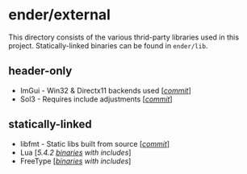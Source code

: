 # ender/external
This directory consists of the various thrid-party libraries used in this project.
Statically-linked binaries can be found in `ender/lib`.

## header-only
- ImGui - Win32 & Directx11 backends used [*[commit](https://github.com/ocornut/imgui/tree/13c4084362b35ce58a25be70b9f1710dfe3377e9)*]
- Sol3 - Requires include adjustments [*[commit](https://github.com/ThePhD/sol2/tree/2b0d2fe8ba0074e16b499940c4f3126b9c7d3471)*]

## statically-linked
- libfmt - Static libs built from source [*[commit](https://github.com/fmtlib/fmt/tree/873670ba3f9e7bc77ec2c1c94b04f1f8bef77e9f)*]
- Lua [*5.4.2 [binaries](https://sourceforge.net/projects/luabinaries/) with includes*]
- FreeType [*[binaries](https://github.com/ubawurinna/freetype-windows-binaries/releases/tag/v2.13.3) with includes*]

